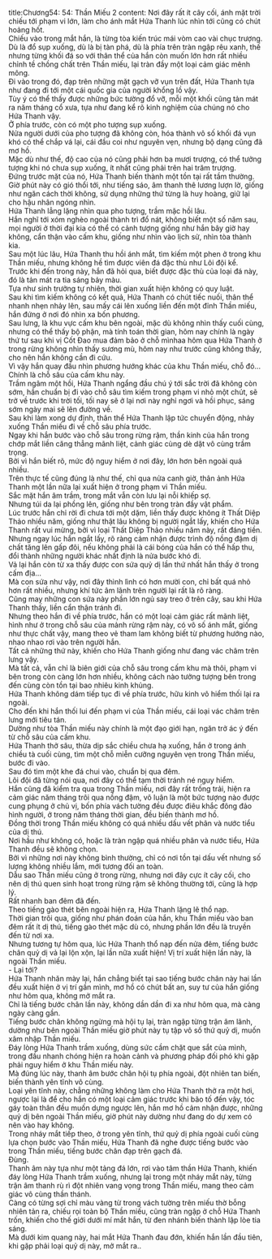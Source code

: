 title:Chương54: 54: Thần Miếu 2
content:
Nơi đây rất ít cây cối, ánh mặt trời chiếu tới phạm vi lớn, làm cho ánh mắt Hứa Thanh lúc nhìn tới cũng có chút hoảng hốt.<br>Chiếu vào trong mắt hắn, là từng tòa kiến trúc mái vòm cao vài chục trượng.<br>Dù là đổ sụp xuống, dù là bị tàn phá, dù là phía trên tràn ngập rêu xanh, thế nhưng từng khối đá so với thân thể của hắn còn muốn lớn hơn rất nhiều chỉnh tề chồng chất trên Thần miếu, lại tràn đầy một loại cảm giác mênh mông.<br>Đi vào trong đó, đạp trên những mặt gạch vỡ vụn trên đất, Hứa Thanh tựa như đang đi tới một cái quốc gia của người khổng lồ vậy.<br>Tùy ý có thể thấy được những bức tường đổ vỡ, mỗi một khối cũng tản mát ra năm tháng cổ xưa, tựa như đang kể rõ kinh nghiệm của chúng nó cho Hứa Thanh vậy.<br>Ở phía trước, còn có một pho tượng sụp xuống.<br>Nửa người dưới của pho tượng đã không còn, hóa thành vô số khối đá vụn khó có thể chắp vá lại, cái đầu coi như nguyên vẹn, nhưng bộ dạng cũng đã mơ hồ.<br>Mặc dù như thế, độ cao của nó cũng phải hơn ba mươi trượng, có thể tưởng tượng khi nó chưa sụp xuống, ít nhất cũng phải trên hai trăm trượng.<br>Đứng trước mặt của nó, Hứa Thanh biến thành một tồn tại rất tầm thường.<br>Giờ phút này có gió thổi tới, như tiếng sáo, âm thanh thê lương lượn lờ, giống như ngăn cách thời không, sử dụng những thứ từng là huy hoàng, giữ lại cho hậu nhân ngóng nhìn.<br>Hứa Thanh lẳng lặng nhìn qua pho tượng, trầm mặc hồi lâu.<br>Hắn nghĩ tới xóm nghèo ngoài thành trì đổ nát, không biết một số năm sau, mọi người ở thời đại kia có thể có cảnh tượng giống như hắn bây giờ hay không, cẩn thận vào cấm khu, giống như nhìn vào lịch sử, nhìn tòa thành kia.<br>Sau một lúc lâu, Hứa Thanh thu hồi ánh mắt, tìm kiếm một phen ở trong khu Thần miếu, nhưng không hề tìm được viên đá đặc thù như Lôi đội kể.<br>Trước khi đến trong này, hắn đã hỏi qua, biết được đặc thù của loại đá này, đó là tản mát ra tia sáng bảy màu.<br>Tựa như sinh trưởng tự nhiên, thời gian xuất hiện không có quy luật.<br>Sau khi tìm kiếm không có kết quả, Hứa Thanh có chút tiếc nuối, thân thể nhanh nhẹn nhảy lên, sau mấy cái lên xuống liền đến một đỉnh Thần miếu, hắn đứng ở nơi đó nhìn xa bốn phương.<br>Sau lưng, là khu vực cấm khu bên ngoài, mặc dù không nhìn thấy cuối cùng, nhưng có thể thấy bộ phận, mà tính toán thời gian, hôm nay chính là ngày thứ tư sau khi vị Cốt Đao mua đảm bảo ở chỗ mìnhaa hôm qua Hứa Thanh ở trong rừng không nhìn thấy sương mù, hôm nay như trước cũng không thấy, cho nên hắn không cần đi cứu.<br>Vì vậy hắn quay đầu nhìn phương hướng khác của khu Thần miếu, chỗ đó...<br>Chính là chỗ sâu của cấm khu này.<br>Trầm ngâm một hồi, Hứa Thanh ngẩng đầu chú ý tới sắc trời đã không còn sớm, hắn chuẩn bị đi vào chỗ sâu tìm kiếm trong phạm vi nhỏ một chút, sẽ trở về trước khi trời tối, tối nay sẽ ở lại nơi này nghỉ ngơi và hồi phục, sáng sớm ngày mai sẽ lên đường về.<br>Sau khi làm xong dự định, thân thể Hứa Thanh lập tức chuyển động, nhảy xuống Thần miếu đi về chỗ sâu phía trước.<br>Ngay khi hắn bước vào chỗ sâu trong rừng rậm, thần kinh của hắn trong chớp mắt liền căng thẳng mãnh liệt, cảnh giác cùng dè dặt vô cùng trầm trọng.<br>Bởi vì hắn biết rõ, mức độ nguy hiểm ở nơi đây, lớn hơn bên ngoài quá nhiều.<br>Trên thực tế cũng đúng là như thế, chỉ qua nửa canh giờ, thân ảnh Hứa Thanh một lần nữa lại xuất hiện ở trong phạm vi Thần miếu.<br>Sắc mặt hắn âm trầm, trong mắt vẫn còn lưu lại nỗi khiếp sợ.<br>Nhưng túi da lại phồng lên, giống như bên trong tràn đầy vật phẩm.<br>Lúc trước hắn chỉ rời đi chưa tới một dặm, liền thấy được không ít Thất Diệp Thảo nhiều năm, giống như thật lâu không bị người ngắt lấy, khiến cho Hứa Thanh rất vui mừng, bởi vì loại Thất Diệp Thảo nhiều năm này, rất đáng tiền.<br>Nhưng ngay lúc hắn ngắt lấy, rõ ràng cảm nhận được trình độ nồng đậm dị chất tăng lên gấp đôi, nếu không phải là cái bóng của hắn có thể hấp thu, đổi thành những người khác nhất định là nửa bước khó đi.<br>Vả lại hắn còn từ xa thấy được con sứa quỷ dị lần thứ nhất hắn thấy ở trong cấm địa...<br>Mà con sứa như vậy, nơi đây thình lình có hơn mười con, chỉ bất quá nhỏ hơn rất nhiều, nhưng khí tức âm lãnh trên người lại rất là rõ ràng.<br>Cũng may những con sứa này phần lớn ngủ say treo ở trên cây, sau khi Hứa Thanh thấy, liền cẩn thận tránh đi.<br>Nhưng theo hắn đi về phía trước, hắn có một loại cảm giác rất mãnh liệt, hình như ở trong chỗ sâu của mảnh rừng rậm này, có vô số ánh mắt, giống như thực chất vậy, mang theo vẻ tham lam không biết từ phương hướng nào, nhao nhao rơi vào trên người hắn.<br>Tất cả những thứ này, khiến cho Hứa Thanh giống như đang vác châm trên lưng vậy.<br>Mà tất cả, vẫn chỉ là biên giới của chỗ sâu trong cấm khu mà thôi, phạm vi bên trong còn càng lớn hơn nhiều, không cách nào tưởng tượng bên trong đến cùng còn tồn tại bao nhiêu kinh khủng.<br>Hứa Thanh không dám tiếp tục đi về phía trước, hữu kinh vô hiểm thối lại ra ngoài.<br>Cho đến khi hắn thối lui đến phạm vi của Thần miếu, cái loại vác châm trên lưng mới tiêu tán.<br>Dường như tòa Thần miếu này chính là một đạo giới hạn, ngăn trở ác ý đến từ chỗ sâu của cấm khu.<br>Hứa Thanh thở sâu, thừa dịp sắc chiều chưa hạ xuống, hắn ở trong ánh chiều tà cuối cùng, tìm một chỗ miễn cưỡng nguyên vẹn trong Thần miếu, bước đi vào.<br>Sau đó tìm một khe đá chui vào, chuẩn bị qua đêm.<br>Lôi đội đã từng nói qua, nơi đây có thể tạm thời tránh né nguy hiểm.<br>Hắn cũng đã kiểm tra qua trong Thần miếu, nơi đây rất trống trải, hiện ra cảm giác năm tháng trôi qua nồng đậm, vô luận là một bức tượng nào được cung phụng ở chủ vị, bốn phía vách tường đều được điêu khắc đông đảo hình người, ở trong năm tháng thời gian, đều biến thành mơ hồ.<br>Đồng thời trong Thần miếu không có quá nhiều dấu vết phân và nước tiểu của dị thú.<br>Nơi hầu như không có, hoặc là tràn ngập quá nhiều phân và nước tiểu, Hứa Thanh đều sẽ không chọn.<br>Bởi vì những nơi này không bình thường, chỉ có nơi tồn tại dấu vết nhưng số lượng không nhiều lắm, mới tương đối an toàn.<br>Dẫu sao Thần miếu cũng ở trong rừng, nhưng nơi đây cực ít cây cối, cho nên dị thú quen sinh hoạt trong rừng rậm sẽ không thường tới, cũng là hợp lý.<br>Rất nhanh ban đêm đã đến.<br>Theo tiếng gào thét bên ngoài hiện ra, Hứa Thanh lặng lẽ thổ nạp.<br>Thời gian trôi qua, giống như phán đoán của hắn, khu Thần miếu vào ban đêm rất ít dị thú, tiếng gào thét mặc dù có, nhưng phần lớn đều là truyền đến từ nơi xa.<br>Nhưng tương tự hôm qua, lúc Hứa Thanh thổ nạp đến nửa đêm, tiếng bước chân quỷ dị vả lại lộn xộn, lại lần nữa xuất hiện! Vị trí xuất hiện lần này, là ngoài Thần miếu.<br>- Lại tới?<br>Hứa Thanh nhăn mày lại, hắn chẳng biết tại sao tiếng bước chân này hai lần đều xuất hiện ở vị trí gần mình, mơ hồ có chút bất an, suy tư của hắn giống như hôm qua, không mở mắt ra.<br>Chỉ là tiếng bước chân lần này, không dần dần đi xa như hôm qua, mà càng ngày càng gần.<br>Tiếng bước chân không ngừng mà hội tụ lại, tràn ngập từng trận âm lãnh, dường như bên ngoài Thần miếu giờ phút này tụ tập vô số thứ quỷ dị, muốn xâm nhập Thần miếu.<br>Đáy lòng Hứa Thanh trầm xuống, dùng sức cầm chặt que sắt của mình, trong đầu nhanh chóng hiện ra hoàn cảnh và phương pháp đối phó khi gặp phải nguy hiểm ở khu Thần miếu này.<br>Mà đúng lúc này, thanh âm bước chân hội tụ phía ngoài, đột nhiên tan biến, biến thành yên tĩnh vô cùng.<br>Loại yên tĩnh này, chẳng những không làm cho Hứa Thanh thở ra một hơi, ngược lại là để cho hắn có một loại cảm giác trước khi bão tố đến vậy, tóc gáy toàn thân đều muốn dựng ngược lên, hắn mơ hồ cảm nhận được, những quỷ dị bên ngoài Thần miếu, giờ phút này dường như đang do dự xem có nên vào hay không.<br>Trong nháy mắt tiếp theo, ở trong yên tĩnh, thứ quỷ dị phía ngoài cuối cùng lựa chọn bước vào Thần miếu, Hứa Thanh đã nghe được tiếng bước vào trong Thần miếu, tiếng bước chân đạp trên gạch đá.<br>Đùng.<br>Thanh âm này tựa như một tảng đá lớn, rơi vào tâm thần Hứa Thanh, khiến đáy lòng Hứa Thanh trầm xuống, nhưng lại trong một nháy mắt này, từng trận âm thanh rù rì đột nhiên vang vọng trong Thần miếu, mang theo cảm giác vô cùng thần thánh.<br>Càng có từng sợi chỉ màu vàng từ trong vách tường trên miếu thờ bỗng nhiên tản ra, chiếu rọi toàn bộ Thần miếu, cũng tràn ngập ở chỗ Hứa Thanh trốn, khiến cho thế giới dưới mí mắt hắn, từ đen nhánh biến thành lập lòe tia sáng.<br>Mà dưới kim quang này, hai mắt Hứa Thanh đau đớn, khiến hắn lần đầu tiên, khi gặp phải loại quỷ dị này, mở mắt ra..<br>